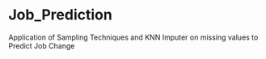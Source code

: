 # Job_Prediction
Application of Sampling Techniques and KNN Imputer on missing values to Predict Job Change
